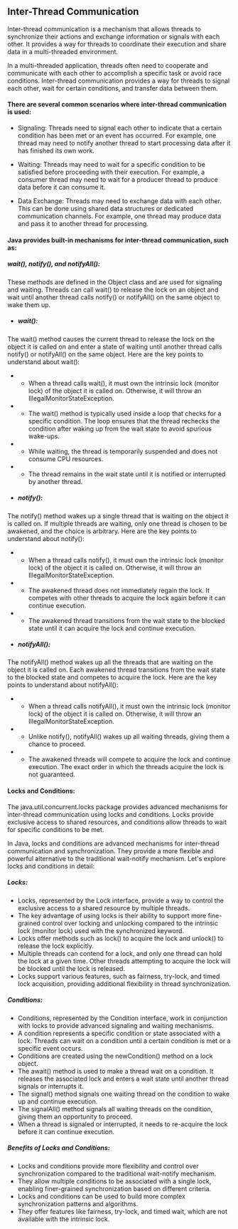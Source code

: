 ## Inter-Thread Communication

Inter-thread communication is a mechanism that allows threads to synchronize their actions and exchange information or signals with each other. It provides a way for threads to coordinate their execution and share data in a multi-threaded environment.

In a multi-threaded application, threads often need to cooperate and communicate with each other to accomplish a specific task or avoid race conditions. Inter-thread communication provides a way for threads to signal each other, wait for certain conditions, and transfer data between them.

#### There are several common scenarios where inter-thread communication is used:

* Signaling: Threads need to signal each other to indicate that a certain condition has been met or an event has 
occurred. For example, one thread may need to notify another thread to start processing data after it has finished its own work.

* Waiting: Threads may need to wait for a specific condition to be satisfied before proceeding with their execution. For example, a consumer thread may need to wait for a producer thread to produce data before it can consume it.

* Data Exchange: Threads may need to exchange data with each other. This can be done using shared data structures or dedicated communication channels. For example, one thread may produce data and pass it to another thread for processing.

#### Java provides built-in mechanisms for inter-thread communication, such as:

##### wait(), notify(), and notifyAll():
These methods are defined in the Object class and are used for signaling and waiting. Threads can call wait() to release the lock on an object and wait until another thread calls notify() or notifyAll() on the same object to wake them up.

* ##### wait(): 
The wait() method causes the current thread to release the lock on the object it is called on and enter a state of waiting until another thread calls notify() or notifyAll() on the same object. Here are the key points to understand about wait():

* - When a thread calls wait(), it must own the intrinsic lock (monitor lock) of the object it is called on. Otherwise, 
it will throw an IllegalMonitorStateException.
* - The wait() method is typically used inside a loop that checks for a specific condition. The loop ensures that the thread rechecks the condition after waking up from the wait state to avoid spurious wake-ups.
* - While waiting, the thread is temporarily suspended and does not consume CPU resources.
* - The thread remains in the wait state until it is notified or interrupted by another thread.

* ##### notify(): 
The notify() method wakes up a single thread that is waiting on the object it is called on. If multiple 
threads are waiting, only one thread is chosen to be awakened, and the choice is arbitrary. Here are the key points to understand about notify():

* - When a thread calls notify(), it must own the intrinsic lock (monitor lock) of the object it is called on. Otherwise, it will throw an IllegalMonitorStateException.
* - The awakened thread does not immediately regain the lock. It competes with other threads to acquire the lock again before it can continue execution.
* - The awakened thread transitions from the wait state to the blocked state until it can acquire the lock and continue execution.

* ##### notifyAll(): 
The notifyAll() method wakes up all the threads that are waiting on the object it is called on. Each 
awakened thread transitions from the wait state to the blocked state and competes to acquire the lock. Here are the key points to understand about notifyAll():

* - When a thread calls notifyAll(), it must own the intrinsic lock (monitor lock) of the object it is called on. Otherwise, it will throw an IllegalMonitorStateException.
* - Unlike notify(), notifyAll() wakes up all waiting threads, giving them a chance to proceed.
* - The awakened threads will compete to acquire the lock and continue execution. The exact order in which the threads acquire the lock is not guaranteed.


#### Locks and Conditions: 
The java.util.concurrent.locks package provides advanced mechanisms for inter-thread communication using locks and conditions. 
Locks provide exclusive access to shared resources, and conditions allow threads to wait for specific conditions to be met.

In Java, locks and conditions are advanced mechanisms for inter-thread communication and synchronization. They provide a more flexible and powerful alternative to the traditional wait-notify mechanism. Let's explore locks and conditions in detail:

##### Locks:

* Locks, represented by the Lock interface, provide a way to control the exclusive access to a shared resource by 
multiple threads.
* The key advantage of using locks is their ability to support more fine-grained control over locking and unlocking compared to the intrinsic lock (monitor lock) used with the synchronized keyword.
* Locks offer methods such as lock() to acquire the lock and unlock() to release the lock explicitly.
* Multiple threads can contend for a lock, and only one thread can hold the lock at a given time. Other threads attempting to acquire the lock will be blocked until the lock is released.
* Locks support various features, such as fairness, try-lock, and timed lock acquisition, providing additional flexibility in thread synchronization.

##### Conditions:

* Conditions, represented by the Condition interface, work in conjunction with locks to provide advanced signaling and waiting mechanisms.
* A condition represents a specific condition or state associated with a lock. Threads can wait on a condition until a certain condition is met or a specific event occurs.
* Conditions are created using the newCondition() method on a lock object.
* The await() method is used to make a thread wait on a condition. It releases the associated lock and enters a wait state until another thread signals or interrupts it.
* The signal() method signals one waiting thread on the condition to wake up and continue execution.
* The signalAll() method signals all waiting threads on the condition, giving them an opportunity to proceed.
* When a thread is signaled or interrupted, it needs to re-acquire the lock before it can continue execution.

##### Benefits of Locks and Conditions:

* Locks and conditions provide more flexibility and control over synchronization compared to the traditional wait-notify mechanism.
* They allow multiple conditions to be associated with a single lock, enabling finer-grained synchronization based on different criteria.
* Locks and conditions can be used to build more complex synchronization patterns and algorithms.
* They offer features like fairness, try-lock, and timed wait, which are not available with the intrinsic lock.